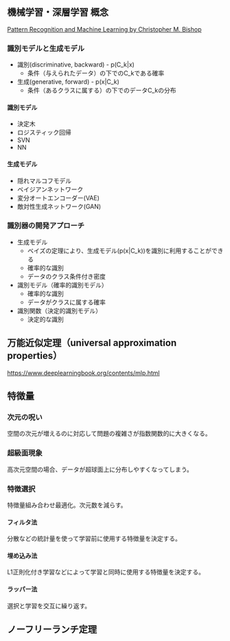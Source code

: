 ## 機械学習・深層学習 概念

[Pattern Recognition and Machine Learning by Christopher M. Bishop](https://www.microsoft.com/en-us/research/uploads/prod/2006/01/Bishop-Pattern-Recognition-and-Machine-Learning-2006.pdf)

### 識別モデルと生成モデル

- 識別(discriminative, backward) - p(C_k|x)
  - 条件（与えられたデータ）の下でのC_kである確率
- 生成(generative, forward) - p(x|C_k)
  - 条件（あるクラスに属する）の下でのデータC_kの分布
#### 識別モデル
- 決定木
- ロジスティック回帰
- SVN
- NN
#### 生成モデル
- 隠れマルコフモデル
- ベイジアンネットワーク
- 変分オートエンコーダー(VAE)
- 敵対性生成ネットワーク(GAN)

### 識別器の開発アプローチ
- 生成モデル
  - ベイズの定理により、生成モデル(p(x|C_k))を識別に利用することができる
  - 確率的な識別
  - データのクラス条件付き密度
- 識別モデル（確率的識別モデル）
  - 確率的な識別
  - データがクラスに属する確率
- 識別関数（決定的識別モデル）
  - 決定的な識別
  
## 万能近似定理（universal approximation properties）

https://www.deeplearningbook.org/contents/mlp.html
  
## 特徴量

### 次元の呪い
空間の次元が増えるのに対応して問題の複雑さが指数関数的に大きくなる。

### 超級面現象
高次元空間の場合、データが超球面上に分布しやすくなってしまう。

### 特徴選択
特徴量組み合わせ最適化。次元数を減らす。
#### フィルタ法
分散などの統計量を使って学習前に使用する特徴量を決定する。
#### 埋め込み法
L1正則化付き学習などによって学習と同時に使用する特徴量を決定する。
#### ラッパー法
選択と学習を交互に繰り返す。


## ノーフリーランチ定理
